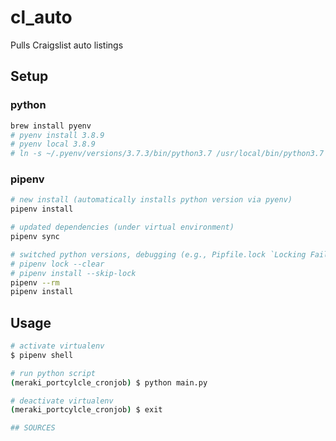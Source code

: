 # cl_auto
 Pulls Craigslist auto listings

## Setup
### python
```bash
brew install pyenv
# pyenv install 3.8.9
# pyenv local 3.8.9
# ln -s ~/.pyenv/versions/3.7.3/bin/python3.7 /usr/local/bin/python3.7
```
### pipenv
```bash
# new install (automatically installs python version via pyenv)
pipenv install

# updated dependencies (under virtual environment)
pipenv sync

# switched python versions, debugging (e.g., Pipfile.lock `Locking Failed!`)
# pipenv lock --clear
# pipenv install --skip-lock
pipenv --rm
pipenv install
```

## Usage
```bash
# activate virtualenv
$ pipenv shell

# run python script
(meraki_portcylcle_cronjob) $ python main.py

# deactivate virtualenv
(meraki_portcylcle_cronjob) $ exit

## SOURCES
